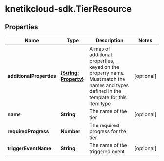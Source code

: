 # knetikcloud-sdk.TierResource

## Properties
Name | Type | Description | Notes
------------ | ------------- | ------------- | -------------
**additionalProperties** | [**{String: Property}**](Property.md) | A map of additional properties, keyed on the property name.  Must match the names and types defined in the template for this item type | [optional] 
**name** | **String** | The name of the tier | [optional] 
**requiredProgress** | **Number** | The required progress for the tier | 
**triggerEventName** | **String** | The name of the triggered event | [optional] 



